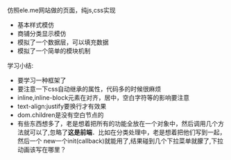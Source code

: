 仿照ele.me网站做的页面，纯js,css实现

* 基本样式模仿
* 商铺分类显示模仿
* 模拟了一个数据层，可以填充数据
* 模拟了一个简单的模块机制

学习小结:

* 要学习一种框架了
* 要注意一下css自动继承的属性，代码多的时候很麻烦
* inline,inline-block元素在对齐，居中，空白字符等的影响要注意
* text-align:justify要换行才有效果
* dom.children是没有空白节点的
* 有些东西想多了，老是想着把所有的功能全放在一个对象中，然后调用几个方法就可以了,忽略了**这是前端**．比如在分类处理中，老是想着把他们写到一起，然后一个
new一个init(callback)就能用了,结果碰到几个下拉菜单就朦了,下拉动画该写在哪里？


